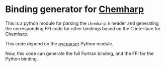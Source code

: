 # Binding generator for [Chemharp](https://github.com/Luthaf/Chemharp)

This is a python module for parsing the `chemharp.h` header and generating the
corresponding FFI code for other bindings based on the C interface for Chemharp.

This code depend on the [pycparser](https://github.com/eliben/pycparser/) Python module.

Now, this code can generate the full Fortran binding, and the FFI for the Python binding.

